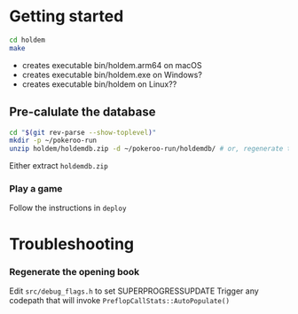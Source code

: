 # Getting started
```sh
cd holdem
make
```
* creates executable bin/holdem.arm64 on macOS
* creates executable bin/holdem.exe on Windows?
* creates executable bin/holdem on Linux??

## Pre-calulate the database
```sh
cd "$(git rev-parse --show-toplevel)"
mkdir -p ~/pokeroo-run
unzip holdem/holdemdb.zip -d ~/pokeroo-run/holdemdb/ # or, regenerate them (see below)

```
Either extract `holdemdb.zip`

### Play a game

Follow the instructions in `deploy`


# Troubleshooting

### Regenerate the opening book

Edit `src/debug_flags.h` to set SUPERPROGRESSUPDATE
Trigger any codepath that will invoke `PreflopCallStats::AutoPopulate()`
